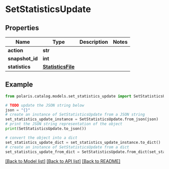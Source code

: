 <!--

 Licensed to the Apache Software Foundation (ASF) under one
 or more contributor license agreements.  See the NOTICE file
 distributed with this work for additional information
 regarding copyright ownership.  The ASF licenses this file
 to you under the Apache License, Version 2.0 (the
 "License"); you may not use this file except in compliance
 with the License.  You may obtain a copy of the License at

   http://www.apache.org/licenses/LICENSE-2.0

 Unless required by applicable law or agreed to in writing,
 software distributed under the License is distributed on an
 "AS IS" BASIS, WITHOUT WARRANTIES OR CONDITIONS OF ANY
 KIND, either express or implied.  See the License for the
 specific language governing permissions and limitations
 under the License.

-->
# SetStatisticsUpdate

## Properties

Name | Type | Description | Notes
------------ | ------------- | ------------- | -------------
**action** | **str** |  | 
**snapshot_id** | **int** |  | 
**statistics** | [**StatisticsFile**](StatisticsFile.md) |  | 

## Example

```python
from polaris.catalog.models.set_statistics_update import SetStatisticsUpdate

# TODO update the JSON string below
json = "{}"
# create an instance of SetStatisticsUpdate from a JSON string
set_statistics_update_instance = SetStatisticsUpdate.from_json(json)
# print the JSON string representation of the object
print(SetStatisticsUpdate.to_json())

# convert the object into a dict
set_statistics_update_dict = set_statistics_update_instance.to_dict()
# create an instance of SetStatisticsUpdate from a dict
set_statistics_update_from_dict = SetStatisticsUpdate.from_dict(set_statistics_update_dict)
```
[[Back to Model list]](../README.md#documentation-for-models) [[Back to API list]](../README.md#documentation-for-api-endpoints) [[Back to README]](../README.md)


